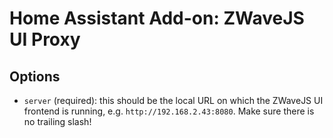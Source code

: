 # Home Assistant Add-on: ZWaveJS UI Proxy

## Options

- `server` (required): this should be the local URL on which the ZWaveJS UI frontend is running, e.g. `http://192.168.2.43:8080`. Make sure there is no trailing slash!